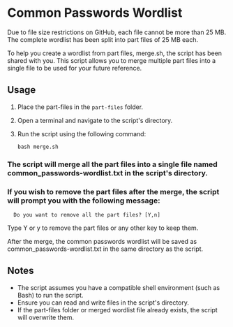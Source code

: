 # Common Passwords Wordlist

Due to file size restrictions on GitHub, each file cannot be more than 25 MB. The complete wordlist has been split into part files of 25 MB each.

To help you create a wordlist from part files, merge.sh, the script has been shared with you. This script allows you to merge multiple part files into a single file to be used for your future reference. 

## Usage

1. Place the part-files in the `part-files` folder.
2. Open a terminal and navigate to the script's directory.
3. Run the script using the following command:

   ```shell
   bash merge.sh
   
### The script will merge all the part files into a single file named common_passwords-wordlist.txt in the script's directory.

### If you wish to remove the part files after the merge, the script will prompt you with the following message:

   ```shell
     Do you want to remove all the part files? [Y,n]
   ```


Type Y or y to remove the part files or any other key to keep them.

After the merge, the common passwords wordlist will be saved as common_passwords-wordlist.txt in the same directory as the script.

## Notes
- The script assumes you have a compatible shell environment (such as Bash) to run the script.
- Ensure you can read and write files in the script's directory.
- If the part-files folder or merged wordlist file already exists, the script will overwrite them.
